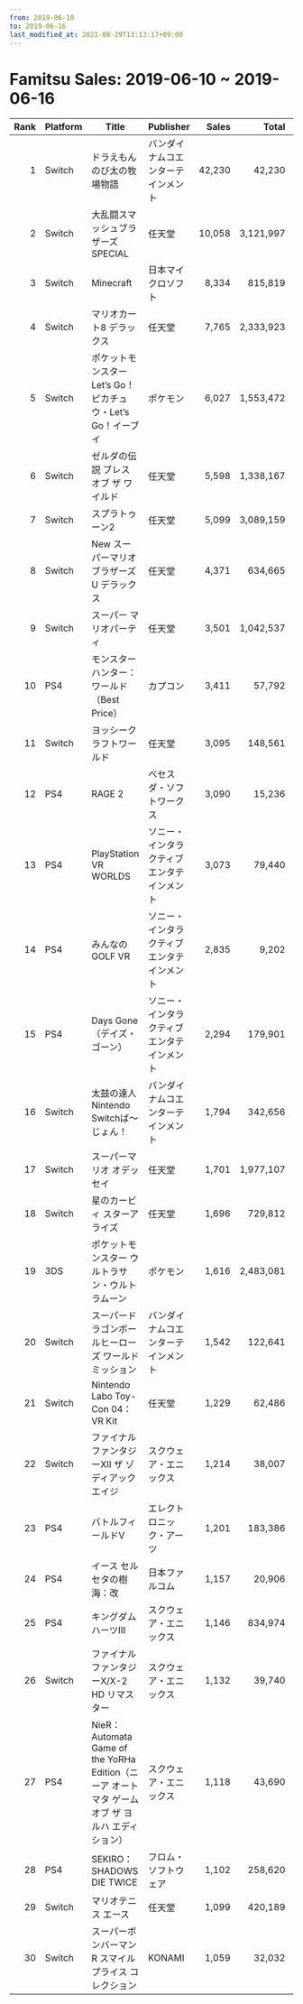 ```yaml
---
from: 2019-06-10
to: 2019-06-16
last_modified_at: 2021-08-29T13:13:17+09:00
---
```

# Famitsu Sales: 2019-06-10 ~ 2019-06-16
| Rank | Platform | Title | Publisher | Sales | Total | Rate | New |
| -: | -- | -- | -- | -: | -: | -: | -- |
| 1 | Switch | ドラえもん のび太の牧場物語 | バンダイナムコエンターテインメント | 42,230 | 42,230 | 40% | **New** |
| 2 | Switch | 大乱闘スマッシュブラザーズ SPECIAL | 任天堂 | 10,058 | 3,121,997 | 20% |  |
| 3 | Switch | Minecraft | 日本マイクロソフト | 8,334 | 815,819 | 20% |  |
| 4 | Switch | マリオカート8 デラックス | 任天堂 | 7,765 | 2,333,923 | 20% |  |
| 5 | Switch | ポケットモンスター Let’s Go！ ピカチュウ・Let’s Go！イーブイ | ポケモン | 6,027 | 1,553,472 | 20% |  |
| 6 | Switch | ゼルダの伝説 ブレス オブ ザ ワイルド | 任天堂 | 5,598 | 1,338,167 | 20% |  |
| 7 | Switch | スプラトゥーン2 | 任天堂 | 5,099 | 3,089,159 | 20% |  |
| 8 | Switch | New スーパーマリオブラザーズ U デラックス | 任天堂 | 4,371 | 634,665 | 20% |  |
| 9 | Switch | スーパー マリオパーティ | 任天堂 | 3,501 | 1,042,537 | 20% |  |
| 10 | PS4 | モンスターハンター：ワールド （Best Price） | カプコン | 3,411 | 57,792 | 20% |  |
| 11 | Switch | ヨッシークラフトワールド | 任天堂 | 3,095 | 148,561 | 20% |  |
| 12 | PS4 | RAGE 2 | ベセスダ・ソフトワークス | 3,090 | 15,236 | 40% |  |
| 13 | PS4 | PlayStation VR WORLDS | ソニー・インタラクティブエンタテインメント | 3,073 | 79,440 | 20% |  |
| 14 | PS4 | みんなのGOLF VR | ソニー・インタラクティブエンタテインメント | 2,835 | 9,202 | 60% |  |
| 15 | PS4 | Days Gone（デイズ・ゴーン） | ソニー・インタラクティブエンタテインメント | 2,294 | 179,901 | 20% |  |
| 16 | Switch | 太鼓の達人 Nintendo Switchば〜じょん！ | バンダイナムコエンターテインメント | 1,794 | 342,656 | 20% |  |
| 17 | Switch | スーパーマリオ オデッセイ | 任天堂 | 1,701 | 1,977,107 | 20% |  |
| 18 | Switch | 星のカービィ スターアライズ | 任天堂 | 1,696 | 729,812 | 20% |  |
| 19 | 3DS | ポケットモンスター ウルトラサン・ウルトラムーン | ポケモン | 1,616 | 2,483,081 | 20% |  |
| 20 | Switch | スーパードラゴンボールヒーローズ ワールドミッション | バンダイナムコエンターテインメント | 1,542 | 122,641 | 20% |  |
| 21 | Switch | Nintendo Labo Toy-Con 04： VR Kit | 任天堂 | 1,229 | 62,486 | 40% |  |
| 22 | Switch | ファイナルファンタジーXII ザ ゾディアック エイジ | スクウェア・エニックス | 1,214 | 38,007 | 20% |  |
| 23 | PS4 | バトルフィールドV | エレクトロニック・アーツ | 1,201 | 183,386 | 20% |  |
| 24 | PS4 | イース セルセタの樹海：改 | 日本ファルコム | 1,157 | 20,906 | 20% |  |
| 25 | PS4 | キングダム ハーツIII | スクウェア・エニックス | 1,146 | 834,974 | 20% |  |
| 26 | Switch | ファイナルファンタジーX/X-2 HD リマスター | スクウェア・エニックス | 1,132 | 39,740 | 20% |  |
| 27 | PS4 | NieR：Automata Game of the YoRHa Edition（ニーア オートマタ ゲーム オブ ザ ヨルハ エディション） | スクウェア・エニックス | 1,118 | 43,690 | 20% |  |
| 28 | PS4 | SEKIRO： SHADOWS DIE TWICE | フロム・ソフトウェア | 1,102 | 258,620 | 20% |  |
| 29 | Switch | マリオテニス エース | 任天堂 | 1,099 | 420,189 | 20% |  |
| 30 | Switch | スーパーボンバーマン R スマイル プライス コレクション | KONAMI | 1,059 | 32,032 | 20% |  |
